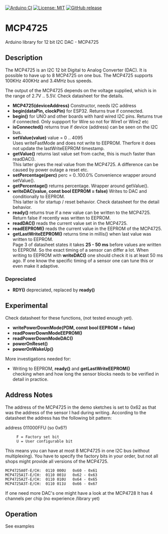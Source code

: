 
[![Arduino CI](https://github.com/RobTillaart/MCP4725/workflows/Arduino%20CI/badge.svg)](https://github.com/marketplace/actions/arduino_ci)
[![License: MIT](https://img.shields.io/badge/license-MIT-green.svg)](https://github.com/RobTillaart/MCP4725/blob/master/LICENSE)
[![GitHub release](https://img.shields.io/github/release/RobTillaart/MCP4725.svg?maxAge=3600)](https://github.com/RobTillaart/MCP4725/releases)

# MCP4725

Arduino library for 12 bit I2C DAC - MCP4725 

## Description

The MCP4725 is an I2C 12 bit Digital to Analog Converter (DAC). It is possible to have
up to 8 MCP4725 on one bus. The MCP4725 supports 100KHz 400KHz and 3.4MHz bus speeds.

The output of the MCP4725 depends on the voltage supplied, which is in the range 
of 2.7V .. 5.5V. Check datasheet for the details.


- **MCP4725(deviceAddress)** Constructor, needs I2C address
- **begin(dataPin, clockPin)** for ESP32. Returns true if connected.
- **begin()** for UNO and other boards with hard wired I2C pins. Returns true if connected.
Only suppport for Wire so not for Wire1 or Wire2 etc
- **isConnected()** returns true if device (address) can be seen on the I2C bus.
- **setValue(value)** value = 0 .. 4095  
Uses writeFastMode and does not write to EEPROM.
Therfore it does not update the lastWriteEEPROM timestamp.
- **getValue()** returns last value set from cache, this is much faster than readDAC().  
This latter gives the real value from the MCP4725. A difference can be caused by power
outage a reset etc.
- **setPercentage(perc)** perc = 0..100.0% Convenience wrapper around setValue().
- **getPercentage()** returns percentage. Wrapper around getValue().
- **writeDAC(value, const bool EEPROM = false)** Writes to DAC and conditionally to EEPROM.  
This latter is for startup / reset behavior. Check datasheet for the detail behavior.
- **ready()** returns true if a new value can be written to the MCP4725.  
Return false if recently was written to EEPROM.
- **readDAC()** reads the current value set in the MCP4725.
- **readEEPROM()** reads the current value in the EEPROM of the MCP4725.
- **getLastWriteEEPROM()** returns time in millis() when last value was written to EEPROM.  
Page 3 of datasheet states it takes **25 - 50 ms** before values are written to EEPROM. 
So the exact timing of a sensor can differ a lot. 
When writing to EEPROM with **writeDAC()** one should check it is at least 50 ms ago.
If one know the specific timing of a sensor one can tune this or even make it adaptive.  


### Depreciated

- **RDY()** depreciated, replaced by **ready()**


## Experimental

Check datasheet for these functions, (not tested enough yet).

- **writePowerDownMode(PDM, const bool EEPROM = false)**
- **readPowerDownModeEEPROM()**
- **readPowerDownModeDAC()**
- **powerOnReset()**
- **powerOnWakeUp()**

More investigations needed for:
- Writing to EEPROM, **ready()** and **getLastWriteEEPROM()**  
checking when and how long the sensor blocks needs to be verified in detail in practice. 


## Address Notes
The address of the MCP4725 in the demo sketches is set to 0x62 as that 
was the address of the sensor I had during writing. 
According to the datasheet the address has the following bit pattern: 

address  011000FFU   (so 0x6?)

         F = Factory set bit
         U = User configurable bit

This means you can have at most 8 MCP4725 in one I2C bus (without multiplexing).
You have to specify the factory bits in your order, but not all shops might
provide all versions of the MCP4725.
```
MCP4725A0T-E/CH:  0110 000U   0x60 - 0x61
MCP4725A1T-E/CH:  0110 001U   0x62 - 0x63
MCP4725A2T-E/CH:  0110 010U   0x64 - 0x65
MCP4725A3T-E/CH:  0110 011U   0x66 - 0x67
```
If one need more DAC's one might have a look at the MCP4728
It has 4 channels per chip (no experience /library yet)

## Operation

See examples
